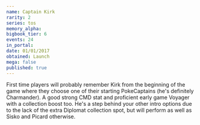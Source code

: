 ```yaml
---
name: Captain Kirk
rarity: 2
series: tos
memory_alpha:
bigbook_tier: 6
events: 24
in_portal:
date: 01/01/2017
obtained: Launch
mega: false
published: true
---
```


First time players will probably remember Kirk from the beginning of the game where they choose one of their starting PokeCaptains (he's definitely Charmander). A good strong CMD stat and proficient early game Voyager with a collection boost too. He's a step behind your other intro options due to the lack of the extra Diplomat collection spot, but will perform as well as Sisko and Picard otherwise.
